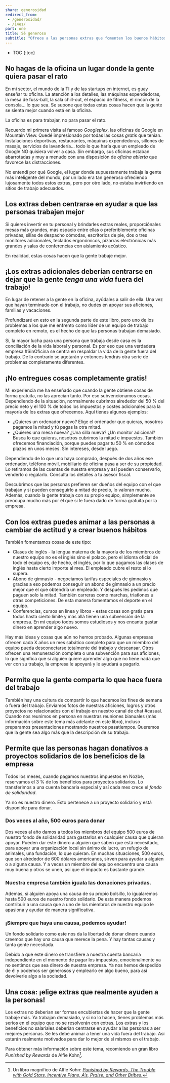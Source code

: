 ```yaml
---
share: generosidad
redirect_from:
 - /generosidad/
 - /14es/
part: one
title: Sé generoso
subtitle: "Ofrece a las personas extras que fomenten los buenos hábitos, la vida fuera del trabajo y las causas solidarias"
---
```


* TOC
{:toc}

## No hagas de la oficina un lugar donde la gente quiera pasar el rato

En mi sector, el mundo de la TI y de las startups en internet, es guay enseñar tu oficina. La atención a los detalles, las máquinas expendedoras, la mesa de fuss-ball, la sala chill-out, el espacio de fitness, el rincón de la consola… lo que sea. Se supone que todas estas cosas hacen que la gente se sienta mejor cuando está en la oficina.

La oficina es para trabajar, no para pasar el rato.

Recuerdo mi primera visita al famoso *Googleplex*, las oficinas de Google en Mountain View. Quedé impresionado por todas las cosas *gratis* que tenían. Instalaciones deportivas, restaurantes, máquinas expendedoras, sillones de masaje, servicios de lavandería... todo lo que haría que un empleado de Google NO quisiera volver a casa. Sin embargo, sus oficinas estaban abarrotadas y muy a menudo con una disposición de *oficina abierta* que favorece las distracciones.

No entendí por qué Google, el lugar donde supuestamente trabaja la gente más inteligente del mundo, por un lado era tan generoso ofreciendo lujosamente todos estos extras, pero por otro lado, no estaba invirtiendo en sitios de trabajo adecuados.

## Los extras deben centrarse en ayudar a que las personas trabajen mejor

Si quieres invertir en tu personal y brindarles extras reales, proporciónales mesas más grandes, más espacio entre ellas o preferiblemente oficinas privadas, sillas de despacho cómodas, escritorios de pie, dos o tres monitores adicionales, teclados ergonómicos, pizarras electrónicas más grandes y salas de conferencias con aislamiento acústico.

En realidad, estas cosas hacen que la gente trabaje mejor.

## ¡Los extras adicionales deberían centrarse en dejar que la gente *tenga una vida* fuera del trabajo!

En lugar de retener a la gente en la oficina, ayúdales a salir de ella. Una vez que hayan terminado con el trabajo, no dudes en apoyar sus aficiones, familias y vacaciones.

Profundizaré en esto en la segunda parte de este libro, pero uno de los problemas a los que me enfrento como líder de un equipo de trabajo completo en remoto, es el hecho de que las personas trabajan demasiado.

Sí, la mayor lucha para una persona que trabaja desde casa es la conciliación de la vida laboral y personal. Es por eso que una verdadera empresa #SinOficina se centra en respaldar la vida de la gente fuera del trabajo. De lo contrario se agotarán y entonces tendrás otra serie de problemas completamente diferentes.

## ¡No entregues cosas completamente gratis!

Mi experiencia me ha enseñado que cuando la gente obtiene cosas de forma gratuita, no las aprecian tanto. Por eso subvencionamos cosas. Dependiendo de la situación, normalmente cubrimos alrededor del 50 % del precio neto y el 100 % de todos los impuestos y costes adicionales para la mayoría de los extras que ofrecemos. Aquí tienes algunos ejemplos:

* ¿Quieres un ordenador nuevo? Elige el ordenador que quieras, nosotros pagamos la mitad y tú pagas la otra mitad.
* ¿Quieres una mesa nueva? ¿Una silla nueva? ¿Un monitor adicional? Busca lo que quieras, nosotros cubrimos la mitad e impuestos. También ofrecemos financiación, porque puedes pagar tu 50 % en cómodos plazos en unos meses. Sin intereses, desde luego.

Dependiendo de lo que uno haya comprado, después de dos años ese ordenador, teléfono móvil, mobiliario de oficina pasa a ser de su propiedad. Lo retiramos de las cuentas de nuestra empresa y así pueden conservarlo, venderlo o regalarlo. Consulta los detalles a tu asesor fiscal.

Descubrimos que las personas prefieren ser dueños del equipo con el que trabajan y si pueden conseguirlo a mitad de precio, lo valoran mucho. Además, cuando la gente trabaja con su propio equipo, simplemente se preocupa mucho más por él que si le fuera dado de forma gratuita por la empresa.

## Con los extras puedes animar a las personas a cambiar de actitud y a crear buenos hábitos

También fomentamos cosas de este tipo:

* Clases de inglés - la lengua materna de la mayoría de los miembros de nuestro equipo no es el inglés sino el polaco, pero el idioma oficial de todo el equipo es, de hecho, el inglés, por lo que pagamos las clases de inglés hasta cierto importe al mes. El empleado cubre el resto si lo supera.
* Abono de gimnasio - negociamos tarifas especiales de gimnasio y gracias a eso podemos conseguir un abono de gimnasio a un precio mejor que el que obtendría un empleado. Y después les pedimos que paguen solo la mitad. También carreras como marchas, triatlones u otras competiciones. De esta manera fomentamos el deporte en el equipo.
* Conferencias, cursos en línea y libros - estas cosas son gratis para todos hasta cierto límite y más allá tienen una subvención de la empresa. En mi equipo todos somos estudiosos y nos encanta gastar dinero en aprender algo nuevo.

Hay más ideas y cosas que aún no hemos probado. Algunas empresas ofrecen cada X años un mes sabático completo para que un miembro del equipo pueda desconectarse totalmente del trabajo y descansar. Otros ofrecen una remuneración completa o una subvención para sus aficiones, lo que significa que si alguien quiere aprender algo que no tiene nada que ver con su trabajo, la empresa le apoyará y le ayudará a pagarlo.

## Permite que la gente comparta lo que hace fuera del trabajo

También hay una cultura de compartir lo que hacemos los fines de semana o fuera del trabajo. Enviamos fotos de nuestras aficiones, logros y otros proyectos no relacionados con el trabajo en nuestro canal de chat #casual. Cuando nos reunimos en persona en nuestras reuniones bianuales (más información sobre este tema más adelante en este libro), incluso preparamos presentaciones mostrando nuestros pasatiempos. Queremos que la gente sea algo más que la descripción de su trabajo.

## Permite que las personas hagan donativos a proyectos solidarios de los beneficios de la empresa

Todos los meses, cuando pagamos nuestros impuestos en Nozbe, reservamos el 3 % de los beneficios para proyectos solidarios. Lo transferimos a una cuenta bancaria especial y así cada mes crece el *fondo de solidaridad*.

Ya no es nuestro dinero. Esto pertenece a un proyecto solidario y está disponible para donar.

### Dos veces al año, 500 euros para donar

Dos veces al año damos a todos los miembros del equipo 500 euros de nuestro fondo de solidaridad para gastarlos en cualquier causa que quieran apoyar. Pueden dar este dinero a alguien que saben que está necesitado, para apoyar una organización local sin ánimo de lucro, un refugio de animales, una fundación, lo que quieran. En muchas situaciones, 500 euros, que son alrededor de 600 dólares americanos, sirven para ayudar a alguien o a alguna causa. Y a veces un miembro del equipo encuentra una causa muy buena y otros se unen, así que el impacto es bastante grande.

### Nuestra empresa también iguala las donaciones privadas.

Además, si alguien apoya una causa de su propio bolsillo, lo igualaremos hasta 500 euros de nuestro fondo solidario. De esta manera podemos contribuir a una causa que a uno de los miembros de nuestro equipo le apasiona y ayudar de manera significativa.

### ¡Siempre que haya una causa, podemos ayudar!

Un fondo solidario como este nos da la libertad de donar dinero cuando creemos que hay una causa que merece la pena. Y hay tantas causas y tanta gente necesitada.

Debido a que este dinero se transfiere a nuestra cuenta bancaria independiente en el momento de pagar los impuestos, emocionalmente ya no sentimos que sea dinero de nuestra empresa. Ya nos hemos despedido de él y podemos ser generosos y emplearlo en algo bueno, para así devolverle algo a la sociedad.

## Una cosa: ¡elige extras que realmente ayuden a la personas!

Los extras no deberían ser formas encubiertas de hacer que la gente trabaje más. Ya trabajan demasiado, y si no lo hacen, tienes problemas más serios en el equipo que no se resolverán con extras. Los extras y los beneficios no salariales deberían centrarse en ayudar a las personas a ser mejores personas. Se les debe animar a tener una vida fuera del trabajo. Así estarán realmente motivados para dar lo mejor de sí mismos en el trabajo.

Para obtener más información sobre este tema, recomiendo un gran libro *Punished by Rewards* de Alfie Kohn[^1].

[^1]: Un libro magnífico de Alfie Kohn: [*Punished by Rewards. The Trouble with Gold Stars, Incentive Plans, A’s, Praise, and Other Bribes.*](https://www.alfiekohn.org/punished-rewards/)
